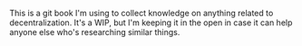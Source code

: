 
This is a git book I'm using to collect knowledge on anything
related to decentralization. It's a WIP, but I'm keeping it in the open
in case it can help anyone else who's researching similar things.

